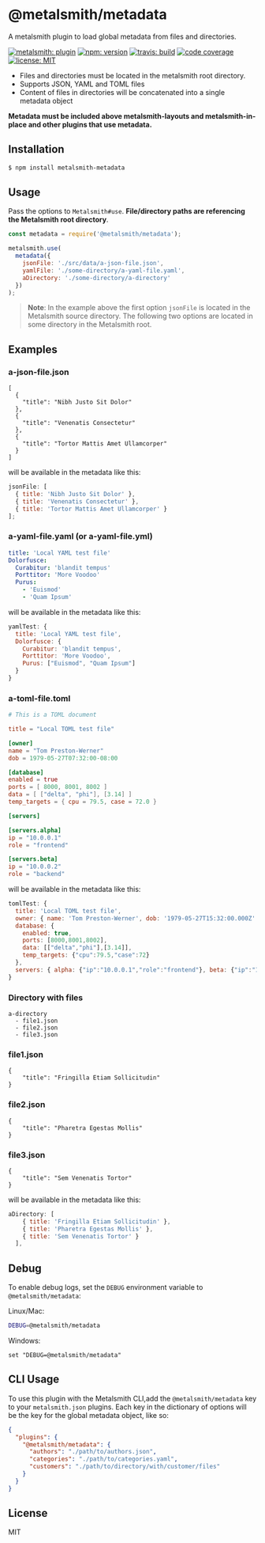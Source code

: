 # @metalsmith/metadata

A metalsmith plugin to load global metadata from files and directories.

[![metalsmith: plugin][metalsmith-badge]][metalsmith-url]
[![npm: version][npm-badge]][npm-url]
[![travis: build][ci-badge]][ci-url]
[![code coverage][codecov-badge]][codecov-url]
[![license: MIT][license-badge]][license-url]

- Files and directories must be located in the metalsmith root directory.
- Supports JSON, YAML and TOML files
- Content of files in directories will be concatenated into a single metadata object

**Metadata must be included above metalsmith-layouts and metalsmith-in-place and other plugins that use metadata.**

## Installation

```bash
$ npm install metalsmith-metadata
```

## Usage

Pass the options to `Metalsmith#use`. **File/directory paths are referencing the Metalsmith root directory**.

```js
const metadata = require('@metalsmith/metadata');

metalsmith.use(
  metadata({
    jsonFile: './src/data/a-json-file.json',
    yamlFile: './some-directory/a-yaml-file.yaml',
    aDirectory: './some-directory/a-directory'
  })
);
```

> **Note**: In the example above the first option `jsonFile` is located in the Metalsmith source directory. The following two options are located in some directory in the Metalsmith root.

## Examples

### a-json-file.json

```
[
  {
    "title": "Nibh Justo Sit Dolor"
  },
  {
    "title": "Venenatis Consectetur"
  },
  {
    "title": "Tortor Mattis Amet Ullamcorper"
  }
]
```

will be available in the metadata like this:

```js
jsonFile: [
  { title: 'Nibh Justo Sit Dolor' },
  { title: 'Venenatis Consectetur' },
  { title: 'Tortor Mattis Amet Ullamcorper' }
];
```

### a-yaml-file.yaml (or a-yaml-file.yml)

```yaml
title: 'Local YAML test file'
Dolorfusce:
  Curabitur: 'blandit tempus'
  Porttitor: 'More Voodoo'
  Purus:
    - 'Euismod'
    - 'Quam Ipsum'
```

will be available in the metadata like this:

```js
yamlTest: {
  title: 'Local YAML test file',
  Dolorfusce: {
    Curabitur: 'blandit tempus',
    Porttitor: 'More Voodoo',
    Purus: ["Euismod", "Quam Ipsum"]
  }
}
```

### a-toml-file.toml

```toml
# This is a TOML document

title = "Local TOML test file"

[owner]
name = "Tom Preston-Werner"
dob = 1979-05-27T07:32:00-08:00

[database]
enabled = true
ports = [ 8000, 8001, 8002 ]
data = [ ["delta", "phi"], [3.14] ]
temp_targets = { cpu = 79.5, case = 72.0 }

[servers]

[servers.alpha]
ip = "10.0.0.1"
role = "frontend"

[servers.beta]
ip = "10.0.0.2"
role = "backend"

```

will be available in the metadata like this:

```js
tomlTest: {
  title: 'Local TOML test file',
  owner: { name: 'Tom Preston-Werner', dob: '1979-05-27T15:32:00.000Z' },
  database: {
    enabled: true,
    ports: [8000,8001,8002],
    data: [["delta","phi"],[3.14]],
    temp_targets: {"cpu":79.5,"case":72}
  },
  servers: { alpha: {"ip":"10.0.0.1","role":"frontend"}, beta: {"ip":"10.0.0.2","role":"backend"}}
}
```

### Directory with files

```
a-directory
  - file1.json
  - file2.json
  - file3.json
```

### file1.json

```
{
    "title": "Fringilla Etiam Sollicitudin"
}
```

### file2.json

```
{
    "title": "Pharetra Egestas Mollis"
}
```

### file3.json

```
{
    "title": "Sem Venenatis Tortor"
}
```

will be available in the metadata like this:

```js
aDirectory: [
    { title: 'Fringilla Etiam Sollicitudin' },
    { title: 'Pharetra Egestas Mollis' },
    { title: 'Sem Venenatis Tortor' }
  ],
```

## Debug

To enable debug logs, set the `DEBUG` environment variable to `@metalsmith/metadata`:

Linux/Mac:

```bash
DEBUG=@metalsmith/metadata
```

Windows:

```batch
set "DEBUG=@metalsmith/metadata"
```

## CLI Usage

To use this plugin with the Metalsmith CLI,add the `@metalsmith/metadata` key to your `metalsmith.json` plugins. Each key in the dictionary of options will be the key for the global metadata object, like so:

```json
{
  "plugins": {
    "@metalsmith/metadata": {
      "authors": "./path/to/authors.json",
      "categories": "./path/to/categories.yaml",
      "customers": "./path/to/directory/with/customer/files"
    }
  }
}
```

## License

MIT

[npm-badge]: https://img.shields.io/npm/v/@metalsmith/metadata.svg
[npm-url]: https://www.npmjs.com/package/@metalsmith/metadata
[ci-badge]: https://app.travis-ci.com/metalsmith/metadata.svg?branch=master
[ci-url]: https://app.travis-ci.com/github/metalsmith/metadata
[metalsmith-badge]: https://img.shields.io/badge/metalsmith-core_plugin-green.svg?longCache=true
[metalsmith-url]: https://metalsmith.io
[codecov-badge]: https://img.shields.io/coveralls/github/metalsmith/metadata
[codecov-url]: https://coveralls.io/github/metalsmith/metadata
[license-badge]: https://img.shields.io/github/license/metalsmith/metadata
[license-url]: LICENSE

